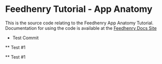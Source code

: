 Feedhenry Tutorial - App Anatomy
================================
This is the source code relating to the Feedhenry App Anatomy Tutorial.
Documentation for using the code is available at the [Feedhenry Docs Site](http://docs.feedhenry.com/getting-started/training-labs/app-anatomy/)

* Test Commit

** Test #1

** Test #1
